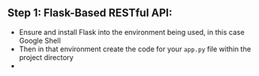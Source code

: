 ## Step 1: Flask-Based RESTful API:
- Ensure and install Flask into the environment being used, in this case Google Shell
- Then in that environment create the code for your ```app.py``` file within the project directory
- 
